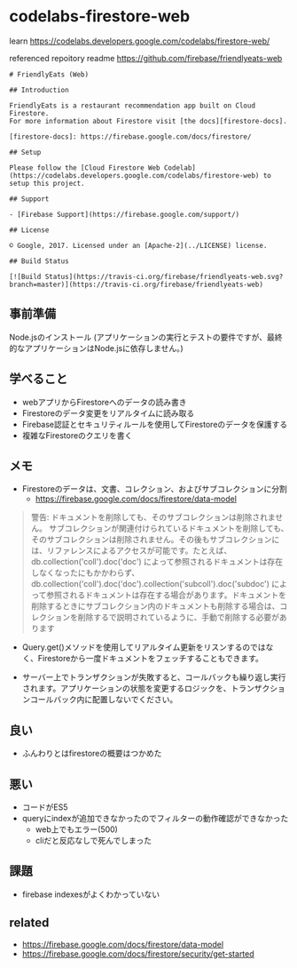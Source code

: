 # codelabs-firestore-web
learn https://codelabs.developers.google.com/codelabs/firestore-web/

referenced repoitory readme
https://github.com/firebase/friendlyeats-web

```
# FriendlyEats (Web)

## Introduction

FriendlyEats is a restaurant recommendation app built on Cloud Firestore.
For more information about Firestore visit [the docs][firestore-docs].

[firestore-docs]: https://firebase.google.com/docs/firestore/

## Setup

Please follow the [Cloud Firestore Web Codelab](https://codelabs.developers.google.com/codelabs/firestore-web) to setup this project.

## Support

- [Firebase Support](https://firebase.google.com/support/)

## License

© Google, 2017. Licensed under an [Apache-2](../LICENSE) license.

## Build Status

[![Build Status](https://travis-ci.org/firebase/friendlyeats-web.svg?branch=master)](https://travis-ci.org/firebase/friendlyeats-web)

```

## 事前準備

Node.jsのインストール
(アプリケーションの実行とテストの要件ですが、最終的なアプリケーションはNode.jsに依存しません。)

## 学べること

- webアプリからFirestoreへのデータの読み書き
- Firestoreのデータ変更をリアルタイムに読み取る
- Firebase認証とセキュリティルールを使用してFirestoreのデータを保護する
- 複雑なFirestoreのクエリを書く

## メモ

- Firestoreのデータは、文書、コレクション、およびサブコレクションに分割
    - https://firebase.google.com/docs/firestore/data-model


> 警告: ドキュメントを削除しても、そのサブコレクションは削除されません。
> サブコレクションが関連付けられているドキュメントを削除しても、そのサブコレクションは削除されません。その後もサブコレクションには、リファレンスによるアクセスが可能です。たとえば、db.collection('coll').doc('doc') によって参照されるドキュメントは存在しなくなったにもかかわらず、db.collection('coll').doc('doc').collection('subcoll').doc('subdoc') によって参照されるドキュメントは存在する場合があります。ドキュメントを削除するときにサブコレクション内のドキュメントも削除する場合は、コレクションを削除するで説明されているように、手動で削除する必要があります

- Query.get()メソッドを使用してリアルタイム更新をリスンするのではなく、Firestoreから一度ドキュメントをフェッチすることもできます。

- サーバー上でトランザクションが失敗すると、コールバックも繰り返し実行されます。アプリケーションの状態を変更するロジックを、トランザクションコールバック内に配置しないでください。

## 良い

- ふんわりとはfirestoreの概要はつかめた

## 悪い

- コードがES5
- queryにindexが追加できなかったのでフィルターの動作確認ができなかった
    - web上でもエラー(500)
    - cliだと反応なしで死んでしまった

## 課題

- firebase indexesがよくわかっていない

## related

- https://firebase.google.com/docs/firestore/data-model
- https://firebase.google.com/docs/firestore/security/get-started
